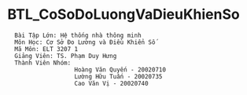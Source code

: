 # BTL_CoSoDoLuongVaDieuKhienSo 
      Bài Tập Lớn: Hệ thống nhà thông minh
      Môn Học: Cơ Sở Đo Lường và Điều Khiển Số
      Mã Môn: ELT 3207 1
      Giảng Viên: TS. Phạm Duy Hưng
      Thành Viên Nhóm: 
                       Hoàng Văn Quyến - 20020710
                       Lường Hữu Tuấn - 20020735
                       Cao Văn Vị - 20020740
